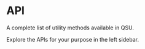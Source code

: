 # API

A complete list of utility methods available in QSU.

Explore the APIs for your purpose in the left sidebar.
